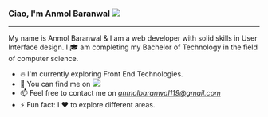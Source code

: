 ### Ciao, I'm Anmol Baranwal ![](https://tenor.com/view/hi-gif-23520343)
---

 My name is Anmol Baranwal & I am a web developer with solid skills in User Interface design.
 I 🎓 am completing my Bachelor of Technology in the field of computer science.

- 🔥 I'm currently exploring Front End Technologies.
- 💬 You can find me on <img src="{https://www.linkedin.com/in/heyanmolbaranwal/}" />
- 📫 Feel free to contact me on <em> anmolbaranwal119@gmail.com </em>
- ⚡ Fun fact: I ❤️ to explore different areas.

<!-- 👋
**Anmol-Baranwal/Anmol-Baranwal** is a ✨ _special_ ✨ repository because its `README.md` (this file) appears on your GitHub profile.
<img src="{https://tenor.com/view/hi-gif-23520343}" />

Here are some ideas to get you started:

- 🔭 I’m currently working on ...
- 🌱 I’m currently learning ...
- 👯 I’m looking to collaborate on ...
- 🤔 I’m looking for help with ...
- 💬 Ask me about ...
- 📫 How to reach me: ...
- 😄 Pronouns: ...
- ⚡ Fun fact: ...
-->
